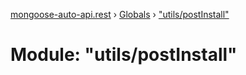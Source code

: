 [mongoose-auto-api.rest](../README.md) › [Globals](../globals.md) › ["utils/postInstall"](_utils_postinstall_.md)

# Module: "utils/postInstall"


